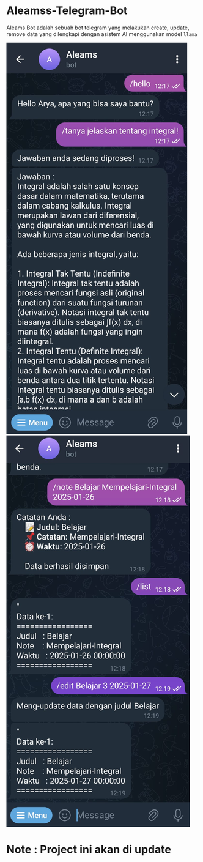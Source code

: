 # Aleamss-Telegram-Bot

Aleams Bot adalah sebuah bot telegram yang melakukan create, update, remove data yang dilengkapi dengan asistem AI menggunakan
model `llama`

![img-0](/ss/img-0.jpeg)
![img-1](/ss/img-1.jpeg)

# Note : Project ini akan di update